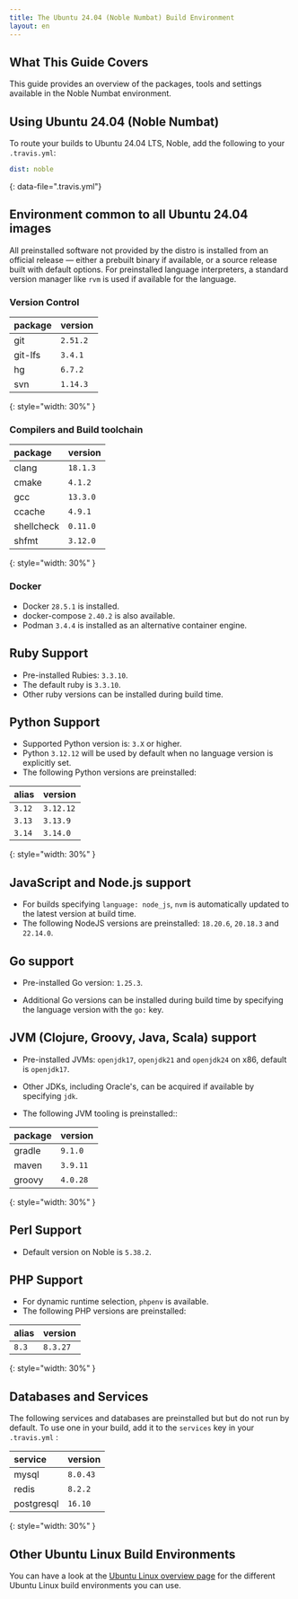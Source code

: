 ```yaml
---
title: The Ubuntu 24.04 (Noble Numbat) Build Environment
layout: en
---
```


## What This Guide Covers

This guide provides an overview of the packages, tools and settings available in the Noble Numbat environment.

## Using Ubuntu 24.04 (Noble Numbat)

To route your builds to Ubuntu 24.04 LTS, Noble, add the following to your `.travis.yml`:

```yaml
dist: noble
```
{: data-file=".travis.yml"}

## Environment common to all Ubuntu 24.04 images

All preinstalled software not provided by the distro is installed from an official release — either a prebuilt binary if available, or a source release built with default options.
For preinstalled language interpreters, a standard version manager like `rvm` is used if available for the language.

### Version Control

| package | version  |
|:--------|:---------|
| git     | `2.51.2` |
| git-lfs | `3.4.1`  |
| hg      | `6.7.2`    |
| svn     | `1.14.3` |
{: style="width: 30%" }

### Compilers and Build toolchain

| package | version  |
|:--------|:---------|
| clang      | `18.1.3` |
| cmake      | `4.1.2` |
| gcc        | `13.3.0` |
| ccache     | `4.9.1`  |
| shellcheck | `0.11.0`  |
| shfmt      | `3.12.0`  |
{: style="width: 30%" }


### Docker

* Docker `28.5.1` is installed.
* docker-compose `2.40.2` is also available.
* Podman `3.4.4` is installed as an alternative container engine.


## Ruby Support

* Pre-installed Rubies: `3.3.10`.
* The default ruby is `3.3.10`.
* Other ruby versions can be installed during build time.

## Python Support

* Supported Python version is: `3.X` or higher.
* Python `3.12.12` will be used by default when no language version is explicitly set.
* The following Python versions are preinstalled:

| alias  | version  |
| :----- | :------- |
| `3.12` | `3.12.12`|
| `3.13` | `3.13.9` |
| `3.14` | `3.14.0` |
{: style="width: 30%" }


## JavaScript and Node.js support

* For builds specifying `language: node_js`, `nvm` is automatically updated to the latest version at build time.
* The following NodeJS versions are preinstalled: `18.20.6`, `20.18.3` and `22.14.0`.

## Go support

* Pre-installed Go version: `1.25.3`.

* Additional Go versions can be installed during build time by specifying the language version with the `go:` key.

## JVM (Clojure, Groovy, Java, Scala) support

* Pre-installed JVMs: `openjdk17`, `openjdk21` and `openjdk24` on x86, default is `openjdk17`.

* Other JDKs, including Oracle's, can be acquired if available by specifying `jdk`.

* The following JVM tooling is preinstalled::

| package | version |
|:--------|:--------|
| gradle  | `9.1.0` |
| maven   | `3.9.11` |
| groovy  | `4.0.28`|
{: style="width: 30%" }

## Perl Support

* Default version on Noble is `5.38.2`.

## PHP Support

* For dynamic runtime selection, `phpenv` is available.
* The following PHP versions are preinstalled:

| alias  | version  |
| :----- | :------- |
| `8.3`  |  `8.3.27` |
{: style="width: 30%" }

## Databases and Services

The following services and databases are preinstalled but but do not run by default.
To use one in your build, add it to the `services` key in your `.travis.yml` :

| service    | version        |
|:-----------|:---------------|
| mysql      | `8.0.43`       |
| redis      | `8.2.2`        |
| postgresql | `16.10`         |
{: style="width: 30%" }

## Other Ubuntu Linux Build Environments

You can have a look at the [Ubuntu Linux overview page](/user/reference/linux/) for the different Ubuntu Linux build environments you can use.
